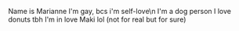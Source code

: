 Name is Marianne
I'm gay, bcs i'm self-love\n
I'm a dog person
I love donuts
tbh I'm in love Maki lol (not for real but for sure)
